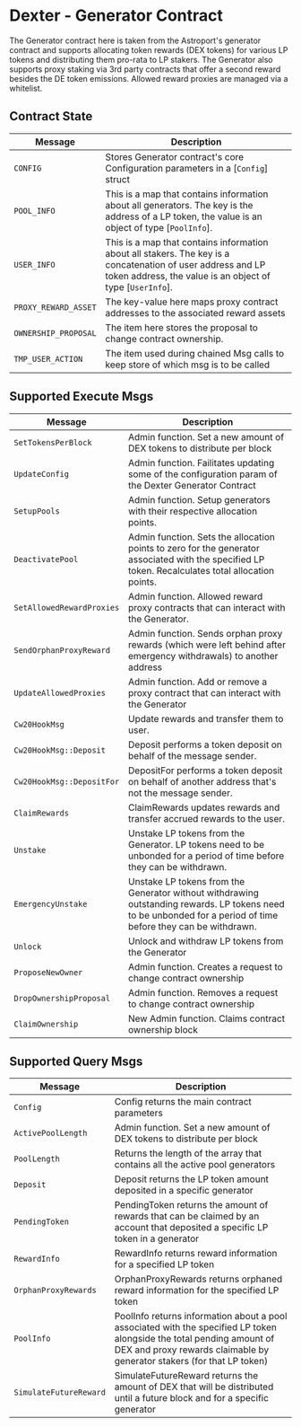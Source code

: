 # Dexter - Generator Contract

The Generator contract here is taken from the Astroport's generator contract and supports allocating token rewards (DEX tokens) for various LP tokens and distributing them pro-rata to LP stakers. The Generator also supports proxy staking via 3rd party contracts that offer a second reward besides the DE token emissions. Allowed reward proxies are managed via a whitelist.

## Contract State

| Message              | Description                                                                                                                                                              |
| -------------------- | ------------------------------------------------------------------------------------------------------------------------------------------------------------------------ |
| `CONFIG`             | Stores Generator contract's core Configuration parameters in a [`Config`] struct                                                                                         |
| `POOL_INFO`          | This is a map that contains information about all generators. The key is the address of a LP token, the value is an object of type [`PoolInfo`].                         |
| `USER_INFO`          | This is a map that contains information about all stakers. The key is a concatenation of user address and LP token address, the value is an object of type [`UserInfo`]. |
| `PROXY_REWARD_ASSET` | The key-value here maps proxy contract addresses to the associated reward assets                                                                                         |
| `OWNERSHIP_PROPOSAL` | The item here stores the proposal to change contract ownership.                                                                                                          |
| `TMP_USER_ACTION`    | The item used during chained Msg calls to keep store of which msg is to be called                                                                                        |

## Supported Execute Msgs

| Message                   | Description                                                                                                                                                    |
| ------------------------- | -------------------------------------------------------------------------------------------------------------------------------------------------------------- |
| `SetTokensPerBlock`       | Admin function. Set a new amount of DEX tokens to distribute per block                                                                                         |
| `UpdateConfig`            | Admin function. Failitates updating some of the configuration param of the Dexter Generator Contract                                                           |
| `SetupPools`              | Admin function. Setup generators with their respective allocation points.                                                                                      |
| `DeactivatePool`          | Admin function. Sets the allocation points to zero for the generator associated with the specified LP token. Recalculates total allocation points.             |
| `SetAllowedRewardProxies` | Admin function. Allowed reward proxy contracts that can interact with the Generator.                                                                           |
| `SendOrphanProxyReward`   | Admin function. Sends orphan proxy rewards (which were left behind after emergency withdrawals) to another address                                             |
| `UpdateAllowedProxies`    | Admin function. Add or remove a proxy contract that can interact with the Generator                                                                            |
| `Cw20HookMsg`             | Update rewards and transfer them to user.                                                                                                                      |
| `Cw20HookMsg::Deposit`    | Deposit performs a token deposit on behalf of the message sender.                                                                                              |
| `Cw20HookMsg::DepositFor` | DepositFor performs a token deposit on behalf of another address that's not the message sender.                                                                |
| `ClaimRewards`            | ClaimRewards updates rewards and transfer accrued rewards to the user.                                                                                         |
| `Unstake`                 | Unstake LP tokens from the Generator. LP tokens need to be unbonded for a period of time before they can be withdrawn.                                         |
| `EmergencyUnstake`        | Unstake LP tokens from the Generator without withdrawing outstanding rewards. LP tokens need to be unbonded for a period of time before they can be withdrawn. |
| `Unlock`                  | Unlock and withdraw LP tokens from the Generator                                                                                                               |
| `ProposeNewOwner`         | Admin function. Creates a request to change contract ownership                                                                                                 |
| `DropOwnershipProposal`   | Admin function. Removes a request to change contract ownership                                                                                                 |
| `ClaimOwnership`          | New Admin function. Claims contract ownership block                                                                                                            |

## Supported Query Msgs

| Message                | Description                                                                                                                                                                                     |
| ---------------------- | ----------------------------------------------------------------------------------------------------------------------------------------------------------------------------------------------- |
| `Config`               | Config returns the main contract parameters                                                                                                                                                     |
| `ActivePoolLength`     | Admin function. Set a new amount of DEX tokens to distribute per block                                                                                                                          |
| `PoolLength`           | Returns the length of the array that contains all the active pool generators                                                                                                                    |
| `Deposit`              | Deposit returns the LP token amount deposited in a specific generator                                                                                                                           |
| `PendingToken`         | PendingToken returns the amount of rewards that can be claimed by an account that deposited a specific LP token in a generator                                                                  |
| `RewardInfo`           | RewardInfo returns reward information for a specified LP token                                                                                                                                  |
| `OrphanProxyRewards`   | OrphanProxyRewards returns orphaned reward information for the specified LP token                                                                                                               |
| `PoolInfo`             | PoolInfo returns information about a pool associated with the specified LP token alongside the total pending amount of DEX and proxy rewards claimable by generator stakers (for that LP token) |
| `SimulateFutureReward` | SimulateFutureReward returns the amount of DEX that will be distributed until a future block and for a specific generator                                                                       |
